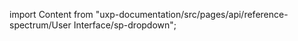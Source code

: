 
import Content from "uxp-documentation/src/pages/api/reference-spectrum/User Interface/sp-dropdown";

<Content query="product=photoshop"/>
